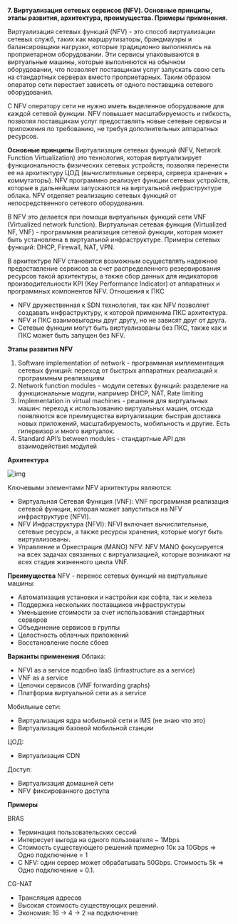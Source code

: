 **7. Виртуализация сетевых сервисов (NFV). Основные принципы, этапы развития, архитектура, преимущества. Примеры применения.**

Виртуализация сетевых функций (NFV) - это способ виртуализации сетевых служб, таких как маршрутизаторы, брандмауэры и балансировщики нагрузки, которые традиционно выполнялись на проприетарном оборудовании. Эти сервисы упаковываются в виртуальные машины, которые выполняются на обычном оборудовании, что позволяет поставщикам услуг запускать свою сеть на стандартных серверах вместо проприетарных. Таким образом оператор сети перестает зависеть от одного поставщика сетевого оборудования.

С NFV оператору сети не нужно иметь выделенное оборудование для каждой сетевой функции. NFV повышает масштабируемость и гибкость, позволяя поставщикам услуг предоставлять новые сетевые сервисы и приложения по требованию, не требуя дополнительных аппаратных ресурсов.

**Основные принципы**
Виртуализация сетевых функций (NFV, Network Function Virtualization) это технология, которая виртуализирует функциональность физических сетевых устройств, позволяя перенести ее на архитектуру ЦОД (вычислительные сервера, сервера хранения + коммутаторы). NFV программно реализует функции сетевых устройств, которые в дальнейшем запускаются на виртуальной инфраструктуре облака. NFV отделяет реализацию сетевых функций от непосредственного сетевого оборудования.

В NFV это делается при помощи виртуальных функций сети VNF (Virtualized network function). Виртуальная сетевая функция (Virtualized NF, VNF) - программная реализация сетевой функции, которая может быть установлена в виртуальной инфраструктуре. Примеры сетевых функций: DHCP, Firewall, NAT, VPN.

В архитектуре NFV становится возможным осуществлять надежное предоставление сервисов за счет распределенного резервирования ресурсов такой архитектуры, а также сбор данных для индикаторов производительности KPI (Key Performance Indicator) от аппаратных и программных компонентов NFV.
Отношения к ПКС 

* NFV дружественная к SDN технология, так как NFV позволяет создавать инфраструктуру, к которой применима ПКС архитектура. 
* NFV и ПКС взаимовыгодны друг другу, но не зависят друг от друга. 
* Сетевые функции могут быть виртуализованы без ПКС, также как и ПКС может быть запущен без NFV. 

**Этапы развития NFV**

1. Software implementation of network - программная имплементация сетевых функций: переход от быстрых аппаратных реализаций к программным реализациям
2. Network function modules - модули сетевых функций: разделение на функциональные модули, например DHCP, NAT, Rate limiting
3. Implementation in virtual machines - решения для виртуальных машин: переход к использованию виртуальных машин, отсюда появляются все преимущества виртуализации: быстрая доставка новых приложений, масштабируемость, мобильность и другие. Есть гипервизор и много виртуалок.
4. Standard API’s between modules - стандартные API для взаимодействия модулей

**Архитектура**

![img](https://lh3.googleusercontent.com/KPc4YrztPx0vRnHvSc2K-I6b9EVyoB6Xjg_VI1PjO-CGipRUqYW9ms2xp7xRbEnnC8xUABpoLvQxZrCNHzv5hzd-ZFVWzVzUMsjBELdbz2tuQCC__c55Lg4bqKAPCTwhnNDWfo9V)

Ключевыми элементами NFV архитектуры являются:

* Виртуальная Сетевая Функция (VNF): VNF программная реализация сетевой функции, которая может запуститься на NFV инфраструктуре (NFVI).
* NFV Инфраструктура (NFVI): NFVI включает вычислительные, сетевые ресурсы, а также ресурсы хранения, которые могут быть виртуализованы.
* Управление и Оркестрация (MANO) NFV: NFV MANO фокусируется на всех задачах связанных с виртуализацией, которые возникают на всех стадия жизненного цикла VNF.

**Преимущества**
NFV - перенос сетевых функций на виртуальные машины: 

* Автоматизация установки и настройки как софта, так и железа
* Поддержка нескольких поставщиков инфраструктуры 
* Уменьшение стоимости за счет использования стандартных серверов 
* Объединение сервисов в группы
* Целостность облачных приложений
* Восстановление после сбоев

**Варианты применения**
Облака: 

* NFVI as a service подобно IaaS (infrastructure as a service)
* VNF as a service
* Цепочки сервисов (VNF forwarding graphs)
* Платформа виртуальной сети as a service

Мобильные сети:

* Виртуализация ядра мобильной сети и IMS (не знаю что это)
* Виртуализация базовой мобильной станции

ЦОД:

* Виртуализация CDN

Доступ:

* Виртуализация домашней сети
* NFV фиксированного доступа

**Примеры**

BRAS 

* Терминация пользовательских сессий 
* Интересует выгода на одного пользователя ~ 1Mbps 
* Стоимость существующего решений примерно 10к за 10Gbps => Одно подключение = 1 
* С NFV: один сервер может обрабатывать 50Gbps. Стоимость 5k => Одно подключение = 0.1. 

CG-NAT 

* Трансляция адресов 
* Высокая стоимость существующих решений. 
* Экономия: 16 -> 4 -> 2 на подключение






